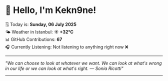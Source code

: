 # 👋 Hello, I'm Kekn9ne!

🗓️ Today is: **Sunday, 06 July 2025**  
🌤️ Weather in Istanbul: **☀️   +32°C**  
📊 GitHub Contributions: **67**  
🎧 Currently Listening: Not listening to anything right now ❌

---

_"We can choose to look at whatever we want.  We can look at what's wrong in our life or we can look at what's right. — *Sonia Ricotti*"_

---
